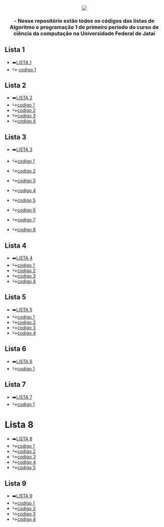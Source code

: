 


###
<div align="center">
<img src= "https://github.com/LucasFreitas1307/AP1-projects-/assets/167094976/6ce4e458-53e5-437d-b4c3-2bd12bd1eca0"

###

<div align="center">
</div>



### - Nesse repositório estão todos os códigos das listas de Algoritmo e programação 1 do primeiro período do curso de ciência da computação na Universidade Federal de Jataí
<div align ="left">

  ## Lista 1
- ➡️[LISTA 1](https://github.com/LucasFreitas1307/AP1-projects-/tree/main/lista1)
- ↪️ [codigo 1](https://github.com/LucasFreitas1307/AP1-projects-/blob/main/lista1/ex2.c)
## Lista 2
- ➡️[LISTA 2](https://github.com/LucasFreitas1307/AP1-projects-/tree/main/Lista2)
- ↪️[codigo 1](https://github.com/LucasFreitas1307/AP1-projects-/blob/main/Lista2/Ex1.c)
- ↪️[codigo 2](https://github.com/LucasFreitas1307/AP1-projects-/blob/main/Lista2/ex2.c)
- ↪️[codigo 3](https://github.com/LucasFreitas1307/AP1-projects-/blob/main/Lista2/ex3.c)
- ↪️[codigo 4](https://github.com/LucasFreitas1307/AP1-projects-/blob/main/Lista2/ex4.c)
## Lista 3

- ➡️[LISTA 3](https://github.com/LucasFreitas1307/AP1-projects-/tree/main/lista3)

  
- ↪️[codigo 1](https://github.com/LucasFreitas1307/AP1-projects-/blob/main/lista3/1.c)
- ↪️[codigo 2](https://github.com/LucasFreitas1307/AP1-projects-/blob/main/lista3/2.c)
- ↪️[codigo 3](https://github.com/LucasFreitas1307/AP1-projects-/blob/main/lista3/3.c)
- ↪️[codigo 4](https://github.com/LucasFreitas1307/AP1-projects-/blob/main/lista3/4.c)
- ↪️[codigo 5](https://github.com/LucasFreitas1307/AP1-projects-/blob/main/lista3/5.c)
- ↪️[codigo 6](https://github.com/LucasFreitas1307/AP1-projects-/blob/main/lista3/6.c)
- ↪️[codigo 7](https://github.com/LucasFreitas1307/AP1-projects-/blob/main/lista3/7.c)
- ↪️[codigo 8](https://github.com/LucasFreitas1307/AP1-projects-/blob/main/lista3/8.c)
## Lista 4
- ➡️[LISTA 4](https://github.com/LucasFreitas1307/AP1-projects-/tree/main/lista4)
- ↪️[codigo 1](https://github.com/LucasFreitas1307/AP1-projects-/blob/main/lista4/code1.c)
- ↪️[codigo 2](https://github.com/LucasFreitas1307/AP1-projects-/blob/main/lista4/code2.c)
- ↪️[codigo 3](https://github.com/LucasFreitas1307/AP1-projects-/blob/main/lista4/code3.c)
- ↪️[codigo 4](https://github.com/LucasFreitas1307/AP1-projects-/blob/main/lista4/code4.c)
## Lista 5
- ➡️[LISTA 5](https://github.com/LucasFreitas1307/AP1-projects-/tree/main/lista6)
- ↪️[codigo 1](https://github.com/LucasFreitas1307/AP1-projects-/blob/main/lista6/ex1.c)
- ↪️[codigo 2](https://github.com/LucasFreitas1307/AP1-projects-/blob/main/lista6/ex2.c)
- ↪️[codigo 3](https://github.com/LucasFreitas1307/AP1-projects-/blob/main/lista6/ex3.c)
- ↪️[codigo 4](https://github.com/LucasFreitas1307/AP1-projects-/blob/main/lista6/ex4.c)
## Lista 6 
- ➡️[LISTA 6](https://github.com/LucasFreitas1307/AP1-projects-/tree/main/lista7A)
- ↪️[codigo 1](https://github.com/LucasFreitas1307/AP1-projects-/blob/main/lista7A/code%201.c)
## Lista 7 
- ➡️[LISTA 7](https://github.com/LucasFreitas1307/AP1-projects-/blob/main/lista7B)
- ↪️[codigo 1](https://github.com/LucasFreitas1307/AP1-projects-/blob/main/lista7B.c)
# Lista 8 
- ➡️[LISTA 8](https://github.com/LucasFreitas1307/AP1-projects-/tree/main/Lista8)
- ↪️[codigo 1](https://github.com/LucasFreitas1307/AP1-projects-/blob/main/Lista8/code1.c)
- ↪️[codigo 2](https://github.com/LucasFreitas1307/AP1-projects-/blob/main/Lista8/code2.c)
- ↪️[codigo 3](https://github.com/LucasFreitas1307/AP1-projects-/blob/main/Lista8/code3.c)
- ↪️[codigo 4](https://github.com/LucasFreitas1307/AP1-projects-/blob/main/Lista8/code4.c)
- ↪️[codigo 5](https://github.com/LucasFreitas1307/AP1-projects-/blob/main/Lista8/code5.c)
## Lista 9
- ➡️[LISTA 9](https://github.com/LucasFreitas1307/AP1-projects-/tree/main/lista9)
- ↪️[codigo 1](https://github.com/LucasFreitas1307/AP1-projects-/blob/main/lista9/code1.c)
- ↪️[codigo 2](https://github.com/LucasFreitas1307/AP1-projects-/blob/main/lista9/code2.c)
- ↪️[codigo 3](https://github.com/LucasFreitas1307/AP1-projects-/blob/main/lista9/code3.c)
- ↪️[codigo 4](https://github.com/LucasFreitas1307/AP1-projects-/blob/main/lista9/code4.c)
</div>


